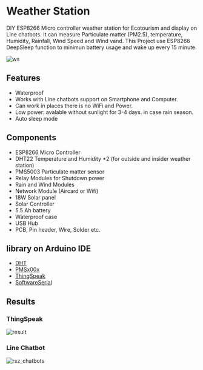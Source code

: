 # Weather Station
DIY ESP8266 Micro controller weather station for Ecotourism and display on Line chatbots. It can measure Particulate matter (PM2.5), temperature, Humidity, Rainfall, Wind Speed and Wind vand.
This Project use ESP8266 DeepSleep function to minimun battery usage and wake up every 15 minute.

![ws](https://user-images.githubusercontent.com/103322325/163827383-d2ac7fb5-01fe-405f-b878-f5cdee3ba517.jpg)

## Features
- Waterproof
- Works with Line chatbots support on Smartphone and Computer.
- Can work in places there is no WiFi and Power.
- Low power: avalable without sunlight for 3-4 days. in case rain season.
- Auto sleep mode 

## Components
- ESP8266 Micro Controller 
- DHT22 Temperature and Humidity *2 (for outside and insider weather station)
- PMS5003 Particulate matter sensor 
- Relay Modules for Shutdown power
- Rain and Wind Modules 
- Network Module (Aircard or Wifi)
- 18W Solar panel 
- Solar Controller 
- 5.5 Ah battery
- Waterproof case
- USB Hub
- PCB, Pin header, Wire, Solder etc.

## library on Arduino IDE
- [DHT](https://github.com/adafruit/DHT-sensor-library)
- [PMSx00x](https://github.com/fu-hsi/PMS)
- [ThingSpeak](https://github.com/mathworks/thingspeak-arduino)
- [SoftwareSerial](https://www.arduino.cc/en/Reference/softwareSerial)

## Results
### ThingSpeak 
![result](https://user-images.githubusercontent.com/103322325/163831121-8fca0c46-e75a-4f17-8562-de75ff469f6d.png)

### Line Chatbot
![rsz_chatbots](https://user-images.githubusercontent.com/103322325/163832278-09f83c14-84a4-4775-aaaf-d5719a1f40e3.jpg)

